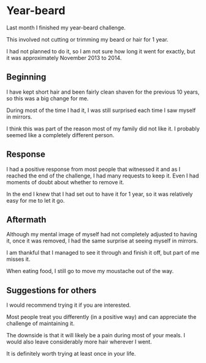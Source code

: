 # Year-beard

Last month I finished my year-beard challenge.

This involved not cutting or trimming my beard or hair for 1 year.

I had not planned to do it, so I am not sure how long it went for
exactly, but it was approximately November 2013 to 2014.


## Beginning

I have kept short hair and been fairly clean shaven for the previous 10
years, so this was a big change for me.

During most of the time I had it, I was still surprised each time I saw
myself in mirrors.

I think this was part of the reason most of my family did not like it.
I probably seemed like a completely different person.


## Response

I had a positive response from most people that witnessed it and as I
reached the end of the challenge, I had many requests to keep it.
Even I had moments of doubt about whether to remove it.

In the end I knew that I had set out to have it for 1 year, so it was
relatively easy for me to let it go.


## Aftermath

Although my mental image of myself had not completely adjusted to having
it, once it was removed, I had the same surprise at seeing myself in
mirrors.

I am thankful that I managed to see it through and finish it off, but
part of me misses it.

When eating food, I still go to move my moustache out of the way.


## Suggestions for others

I would recommend trying it if you are interested.

Most people treat you differently (in a positive way) and can appreciate
the challenge of maintaining it.

The downside is that it will likely be a pain during most of your meals.
I would also leave considerably more hair wherever I went.

It is definitely worth trying at least once in your life.
